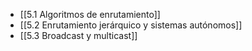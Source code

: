 - [[5.1 Algoritmos de enrutamiento]]
- [[5.2 Enrutamiento jerárquico y sistemas autónomos]]
- [[5.3 Broadcast y multicast]]
